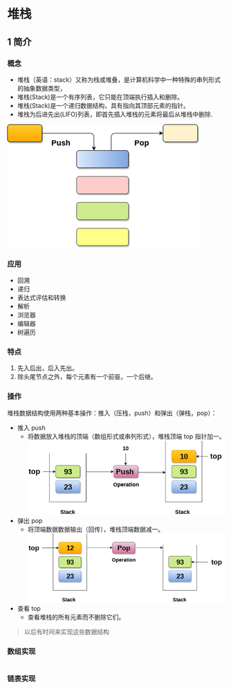 # 堆栈

## 1 简介

### 概念
* 堆栈（英语：stack）又称为栈或堆叠，是计算机科学中一种特殊的串列形式的抽象数据类型，
* 堆栈(Stack)是一个有序列表，它只能在顶端执行插入和删除。
* 堆栈(Stack)是一个递归数据结构，具有指向其顶部元素的指针。
* 堆栈为后进先出(LIFO)列表，即首先插入堆栈的元素将最后从堆栈中删除.

![](堆栈.png)

### 应用

* 回溯
* 递归
* 表达式评估和转换
* 解析
* 浏览器
* 编辑器
* 树遍历


### 特点

1. 先入后出，后入先出。
2. 除头尾节点之外，每个元素有一个前驱，一个后继。

### 操作

堆栈数据结构使用两种基本操作：推入（压栈，push）和弹出（弹栈，pop）：

- 推入 push
  - 将数据放入堆栈的顶端（数组形式或串列形式），堆栈顶端 top 指针加一。
![](2021-03-12-21-29-39.png)
- 弹出 pop
  - 将顶端数据数据输出（回传），堆栈顶端数据减一。
![](2021-03-12-21-29-49.png)
- 查看 top
  - 查看堆栈的所有元素而不删除它们。


> 以后有时间来实现这些数据结构

### 数组实现
```C++
```

### 链表实现

```C++
```